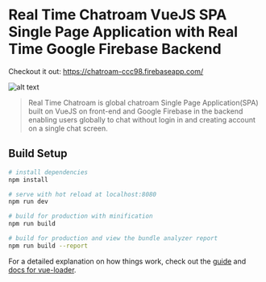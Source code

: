 # Real Time Chatroam VueJS SPA Single Page Application with Real Time Google Firebase Backend

Checkout it out:  https://chatroam-ccc98.firebaseapp.com/

![alt text](https://raw.githubusercontent.com/payafterwork/Real-Time-Chatroam-VueJS-SPA-Single-Page-Application-with-Google-Firebase-Backend/master/chatroam.png)

> Real Time Chatroam is global chatroam Single Page Application(SPA) built on VueJS on front-end and Google Firebase in the backend enabling users globally to chat without login in and creating account on a single chat screen.

## Build Setup

``` bash
# install dependencies
npm install

# serve with hot reload at localhost:8080
npm run dev

# build for production with minification
npm run build

# build for production and view the bundle analyzer report
npm run build --report
```

For a detailed explanation on how things work, check out the [guide](http://vuejs-templates.github.io/webpack/) and [docs for vue-loader](http://vuejs.github.io/vue-loader).
